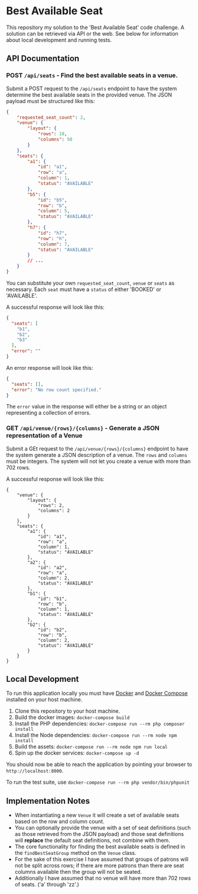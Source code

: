 # Best Available Seat

This repository my solution to the 'Best Available Seat' code challenge.  A solution can be retrieved via API or the web.  See below for information about local development and running tests.

## API Documentation

### POST `/api/seats`  - Find the best available seats in a venue.

Submit a POST request to the `/api/seats` endpoint to have the system determine the best available seats in the provided venue.  The JSON payload must be structured like this:

```json
{
    "requested_seat_count": 2,
    "venue": {
        "layout": {
            "rows": 10,
            "columns": 50
        }
    },
    "seats": {
        "a1": {
            "id": "a1",
            "row": "a",
            "column": 1,
            "status": "AVAILABLE"
        },
        "b5": {
            "id": "b5",
            "row": "b",
            "column": 5,
            "status": "AVAILABLE"
        },
        "h7": {
            "id": "h7",
            "row": "h",
            "column": 7,
            "status": "AVAILABLE"
        }
        // ...
    }
}
```
You can substitute your own `requested_seat_count`, `venue` or `seats` as necessary.  Each `seat` must have a `status` of either 'BOOKED' or 'AVAILABLE'.

A successful response will look like this:

```json
{
  "seats": [
    "b1",
    "b2",
    "b3"
  ],
  "error": ""
}
```

An error response will look like this:

```json
{
  "seats": [],
  "error": "No row count specified."
}
```

The `error` value in the response will either be a string or an object representing a collection of errors.


### GET `/api/venue/{rows}/{columns}` - Generate a JSON representation of a Venue

Submit a GEt request to the `/api/venue/{rows}/{columns}` endpoint to have the system generate a JSON description of a venue. The `rows` and `columns` must be integers. The system will not let you create a venue with more than 702 rows.

A successful response will look like this:

```
{
    "venue": {
        "layout": {
            "rows": 2,
            "columns": 2
        }
    },
    "seats": {
        "a1": {
            "id": "a1",
            "row": "a",
            "column": 1,
            "status": "AVAILABLE"
        },
        "a2": {
            "id": "a2",
            "row": "a",
            "column": 2,
            "status": "AVAILABLE"
        },
        "b1": {
            "id": "b1",
            "row": "b",
            "column": 1,
            "status": "AVAILABLE"
        },
        "b2": {
            "id": "b2",
            "row": "b",
            "column": 2,
            "status": "AVAILABLE"
        }
    }
}
```

## Local Development

To run this application locally you must have [Docker](https://docs.docker.com/get-docker/) and [Docker Compose](https://docs.docker.com/compose/install/) installed on your host machine.

1. Clone this repository to your host machine.
2. Build the docker images: `docker-compose build`
3. Install the PHP dependencies: `docker-compose run --rm php composer install`
4. Install the Node dependencies: `docker-compose run --rm node npm install`
5. Build the assets: `docker-compose run --rm node npm run local`
6. Spin up the docker services: `docker-compose up -d`

You should now be able to reach the application by pointing your browser to `http://localhost:8000`.

To run the test suite, use `docker-compose run --rm php vendor/bin/phpunit`

## Implementation Notes

- When instantiating a new `Venue` it will create a set of available seats based on the row and column count.
- You can optionally provide the venue with a set of seat definitions (such as those retrieved from the JSON payload) and those seat definitions will **replace** the default seat definitions, not combine with them.
- The core functionality for finding the best available seats is defined in the `findBestSeatGroup` method on the `Venue` class.
- For the sake of this exercise I have assumed that groups of patrons will not be split across rows; if there are more patrons than there are seat columns available then the group will not be seated.
- Additionally I have assumed that no venue will have more than 702 rows of seats. ('a' through 'zz'.)
